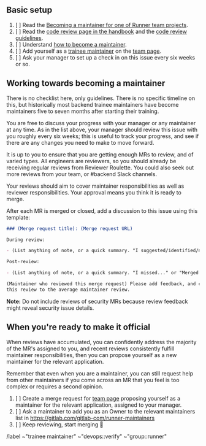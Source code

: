 <!--
  Update the title of this issue to: Trainee BE maintainer (GitLab Runner) - [full name]
-->

## Basic setup

1. [ ] Read the [Becoming a maintainer for one of Runner team projects](https://about.gitlab.com/handbook/engineering/development/ci-cd/verify/runner/#becoming-a-maintainer-for-one-of-our-projects).
1. [ ] Read the [code review page in the handbook](https://about.gitlab.com/handbook/engineering/workflow/code-review/) and the [code review guidelines](https://docs.gitlab.com/ee/development/code_review.html).
1. [ ] Understand [how to become a maintainer](https://about.gitlab.com/handbook/engineering/workflow/code-review/#how-to-become-a-maintainer).
1. [ ] Add yourself as a [trainee maintainer](https://about.gitlab.com/handbook/engineering/workflow/code-review/#trainee-maintainer) on the [team page](https://gitlab.com/gitlab-com/www-gitlab-com/blob/master/data/team.yml).
1. [ ] Ask your manager to set up a check in on this issue every six weeks or so.

## Working towards becoming a maintainer

There is no checklist here, only guidelines. There is no specific timeline on
this, but historically most backend trainee maintainers have become maintainers
five to seven months after starting their training.

You are free to discuss your progress with your manager or any
maintainer at any time. As in the list above, your manager should review
this issue with you roughly every six weeks; this is useful to track
your progress, and see if there are any changes you need to make to move
forward.

It is up to you to ensure that you are getting enough MRs to review, and of
varied types. All engineers are reviewers, so you should already be receiving
regular reviews from Reviewer Roulette. You could also seek out more reviews
from your team, or #backend Slack channels.

Your reviews should aim to cover maintainer responsibilities as well as reviewer
responsibilities. Your approval means you think it is ready to merge.

After each MR is merged or closed, add a discussion to this issue using this
template:

```markdown
### (Merge request title): (Merge request URL)

During review:

- (List anything of note, or a quick summary. "I suggested/identified/noted...")

Post-review:

- (List anything of note, or a quick summary. "I missed..." or "Merged as-is")

(Maintainer who reviewed this merge request) Please add feedback, and compare
this review to the average maintainer review.
```

**Note:** Do not include reviews of security MRs because review feedback might
reveal security issue details.

## When you're ready to make it official

When reviews have accumulated, you can confidently address the majority of the MR's assigned to you,
and recent reviews consistently fulfill maintainer responsibilities, then you can propose yourself as a new maintainer
for the relevant application.

Remember that even when you are a maintainer, you can still request help from other maintainers if you come across an MR
that you feel is too complex or requires a second opinion.

1. [ ] Create a merge request for [team page](https://gitlab.com/gitlab-com/www-gitlab-com/blob/master/data/team.yml) proposing yourself as a maintainer for the relevant application, assigned to your manager.
1. [ ] Ask a maintainer to add you as an Owner to the relevant maintainers list in <https://gitlab.com/gitlab-com/runner-maintainers>
1. [ ] Keep reviewing, start merging :metal:

/label ~"trainee maintainer" ~"devops::verify" ~"group::runner"

